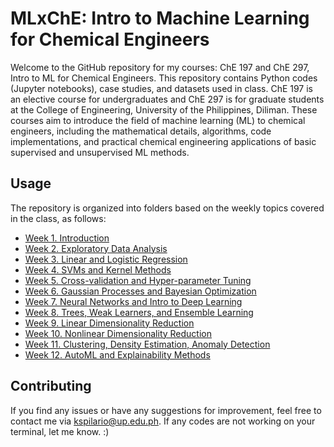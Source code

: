 # MLxChE: Intro to Machine Learning for Chemical Engineers

Welcome to the GitHub repository for my courses: ChE 197 and ChE 297, Intro to ML for Chemical Engineers. This repository contains Python codes (Jupyter notebooks), case studies, and datasets used in class. ChE 197 is an elective course for undergraduates and ChE 297 is for graduate students at the College of Engineering, University of the Philippines, Diliman. These courses aim to introduce the field of machine learning (ML) to chemical engineers, including the mathematical details, algorithms, code implementations, and practical chemical engineering applications of basic supervised and unsupervised ML methods.

## Usage
The repository is organized into folders based on the weekly topics covered in the class, as follows:

- [Week 1. Introduction](/Week-01-Intro)
- [Week 2. Exploratory Data Analysis](/Week-02-EDA/)
- [Week 3. Linear and Logistic Regression](/Week-03-Linear-Models/)
- [Week 4. SVMs and Kernel Methods](/Week-04-Kernel-Methods/)
- [Week 5. Cross-validation and Hyper-parameter Tuning](/Week-05-Validation/)
- [Week 6. Gaussian Processes and Bayesian Optimization](/Week-06-GP-BayesOpt/)
- [Week 7. Neural Networks and Intro to Deep Learning](/Week-07-Neural-Nets/)
- [Week 8. Trees, Weak Learners, and Ensemble Learning](/Week-08-Ensembles/)
- [Week 9. Linear Dimensionality Reduction](/Week-09-LinearDR/)
- [Week 10. Nonlinear Dimensionality Reduction](/Week-10-NonlinearDR/)
- [Week 11. Clustering, Density Estimation, Anomaly Detection](/Week-11-Clustering/)
- [Week 12. AutoML and Explainability Methods](/Week-12-AutoML-XAI/)

## Contributing
If you find any issues or have any suggestions for improvement, feel free to contact me via kspilario@up.edu.ph. If any codes are not working on your terminal, let me know. :)
